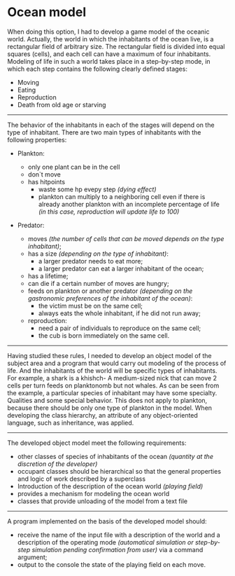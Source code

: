 # Ocean model
When doing this option, I had to develop a game model of the oceanic world. Actually, the world in which the inhabitants of the ocean live, is a rectangular field of arbitrary size. The rectangular field is divided into equal squares (cells), and each cell can have a maximum of four inhabitants. Modeling of life in such a world takes place in a step-by-step mode, in which each step contains the following clearly defined stages:

- Moving
- Eating
- Reproduction
- Death from old age or starving
  
---
The behavior of the inhabitants in each of the stages will depend on the type of inhabitant. There are two main types of inhabitants with the following properties:

- Plankton:
  * only one plant can be in the cell
  * don`t move
  * has hitpoints
    - waste some hp evepy step *(dying effect)*
    - plankton can multiply to a neighboring cell even if there is already another plankton with an incomplete percentage of life *(in this case, reproduction will update life to 100)*

- Predator:
  - moves *(the number of cells that can be moved depends on the type
inhabitant)*;
  - has a size *(depending on the type of inhabitant)*:
    - a larger predator needs to eat more;
    - a larger predator can eat a larger inhabitant of the ocean;
  - has a lifetime;
  - can die if a certain number of moves are hungry;
  - feeds on plankton or another predator *(depending on the gastronomic preferences of the inhabitant of the ocean)*:
    - the victim must be on the same cell;
    - always eats the whole inhabitant, if he did not run away;
  - reproduction:
    - need a pair of individuals to reproduce on the same cell;
    - the cub is born immediately on the same cell.

---
Having studied these rules, I needed to develop an object model of the subject area and a program that would carry out modeling of the process of life. And the inhabitants of the world will be specific types of inhabitants. For example, a shark is a khishch-
A medium-sized nick that can move 2 cells per turn feeds on planktonomb but not whales. As can be seen from the example, a particular species of inhabitant may have some specialty.
Qualities and some special behavior. This does not apply to plankton, because there should be only one type of plankton in the model. When developing the class hierarchy, an attribute of any object-oriented language, such as inheritance, was applied.

---
The developed object model meet the following requirements:
- other classes of species of inhabitants of the ocean *(quantity at the discretion of the developer)*
- occupant classes should be hierarchical so that the general properties and logic of work
described by a superclass
- Introduction of the description of the ocean world *(playing field)*
- provides a mechanism for modeling the ocean world
- classes that provide unloading of the model from a text file

---
A program implemented on the basis of the developed model should:
- receive the name of the input file with a description of the world and a description of the operating mode *(automatical simulation or step-by-step simulation pending confirmation from user)* via a command argument;
- output to the console the state of the playing field on each move. 